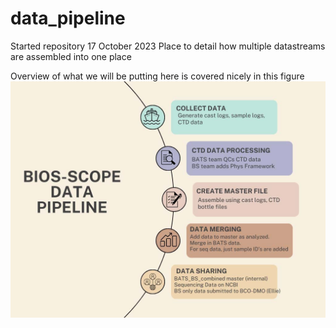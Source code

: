 # data_pipeline
Started repository 17 October 2023
Place to detail how multiple datastreams are assembled into one place

Overview of what we will be putting here is covered nicely in this figure
![Alt text](https://github.com/BIOS-SCOPE/data_pipeline/blob/main/BS_Data%20Pipeline_Diagram.jpg "overview")
